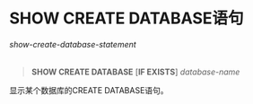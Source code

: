 # SHOW CREATE DATABASE语句

###### show-create-database-statement  
> **SHOW CREATE DATABASE** [**IF EXISTS**] *database-name*

显示某个数据库的CREATE DATABASE语句。